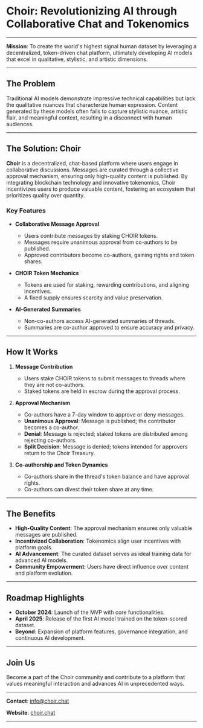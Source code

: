 # Choir: Revolutionizing AI through Collaborative Chat and Tokenomics

---

**Mission**: To create the world's highest signal human dataset by leveraging a decentralized, token-driven chat platform, ultimately developing AI models that excel in qualitative, stylistic, and artistic dimensions.

---

## The Problem

Traditional AI models demonstrate impressive technical capabilities but lack the qualitative nuances that characterize human expression. Content generated by these models often fails to capture stylistic nuance, artistic flair, and meaningful context, resulting in a disconnect with human audiences.

---

## The Solution: Choir

**Choir** is a decentralized, chat-based platform where users engage in collaborative discussions. Messages are curated through a collective approval mechanism, ensuring only high-quality content is published. By integrating blockchain technology and innovative tokenomics, Choir incentivizes users to produce valuable content, fostering an ecosystem that prioritizes quality over quantity.

### Key Features

- **Collaborative Message Approval**

  - Users contribute messages by staking CHOIR tokens.
  - Messages require unanimous approval from co-authors to be published.
  - Approved contributors become co-authors, gaining rights and token shares.

- **CHOIR Token Mechanics**

  - Tokens are used for staking, rewarding contributions, and aligning incentives.
  - A fixed supply ensures scarcity and value preservation.

- **AI-Generated Summaries**

  - Non-co-authors access AI-generated summaries of threads.
  - Summaries are co-author approved to ensure accuracy and privacy.

---

## How It Works

1. **Message Contribution**

   - Users stake CHOIR tokens to submit messages to threads where they are not co-authors.
   - Staked tokens are held in escrow during the approval process.

2. **Approval Mechanism**

   - Co-authors have a 7-day window to approve or deny messages.
   - **Unanimous Approval**: Message is published; the contributor becomes a co-author.
   - **Denial**: Message is rejected; staked tokens are distributed among rejecting co-authors.
   - **Split Decision**: Message is denied; tokens intended for approvers return to the Choir Treasury.

3. **Co-authorship and Token Dynamics**

   - Co-authors share in the thread's token balance and have approval rights.
   - Co-authors can divest their token share at any time.

---

## The Benefits

- **High-Quality Content**: The approval mechanism ensures only valuable messages are published.
- **Incentivized Collaboration**: Tokenomics align user incentives with platform goals.
- **AI Advancement**: The curated dataset serves as ideal training data for advanced AI models.
- **Community Empowerment**: Users have direct influence over content and platform evolution.

---

## Roadmap Highlights

- **October 2024**: Launch of the MVP with core functionalities.
- **April 2025**: Release of the first AI model trained on the token-scored dataset.
- **Beyond**: Expansion of platform features, governance integration, and continuous AI development.

---

## Join Us

Become a part of the Choir community and contribute to a platform that values meaningful interaction and advances AI in unprecedented ways.

---

**Contact**: [info@choir.chat](mailto:info@choir.chat)

**Website**: [choir.chat](https://choir.chat)

---
